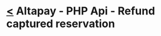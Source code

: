 [<](../index.md) Altapay - PHP Api - Refund captured reservation
=============================================================
